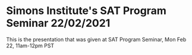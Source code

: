 # Simons Institute's SAT Program Seminar 22/02/2021

This is the presentation that was given at SAT Program Seminar, Mon Feb 22, 11am-12pm PST
